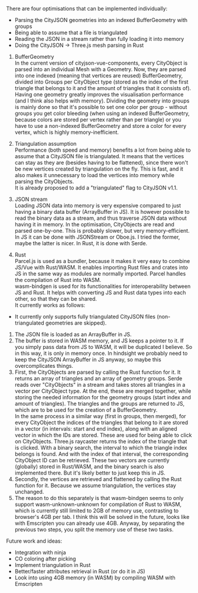 There are four optimisations that can be implemented individually:
* Parsing the CityJSON geometries into an indexed BufferGeometry with groups
* Being able to assume that a file is triangulated
* Reading the JSON in a stream rather than fully loading it into memory
* Doing the CityJSON -> Three.js mesh parsing in Rust


1. BufferGeometry  
In the current version of cityjson-vue-components, every CityObject is parsed into an individual Mesh with a Geometry. Now, they are parsed into one indexed (meaning that vertices are reused) BufferGeometry, divided into Groups per CityObject type (stored as the index of the first triangle that belongs to it and the amount of triangles that it consists of).  
Having one geometry greatly improves the visualisation performance (and I think also helps with memory). Dividing the geometry into groups is mainly done so that it's possible to set one color per group - without groups you get color bleeding (when using an indexed BufferGeometry, because colors are stored per vertex rather than per triangle) or you have to use a non-indexed BufferGeometry and store a color for every vertex, which is highly memory-inefficient.

1. Triangulation assumption  
Performance (both speed and memory) benefits a lot from being able to assume that a CityJSON file is triangulated. It means that the vertices can stay as they are (besides having to be flattened), since there won't be new vertices created by triangulation on the fly. This is fast, and it also makes it unnecessary to load the vertices into memory while parsing the CityObjects.  
It is already proposed to add a "triangulated" flag to CityJSON v1.1.

1. JSON stream  
Loading JSON data into memory is very expensive compared to just having a binary data buffer (ArrayBuffer in JS). It is however possible to read the binary data as a stream, and thus traverse JSON data without having it in memory. In the optimisation, CityObjects are read and parsed one-by-one. This is probably slower, but very memory-efficient.  
In JS it can be done with JSONStream or Oboe.js. I tried the former, maybe the latter is nicer.
In Rust, it is done with Serde.

1. Rust  
Parcel.js is used as a bundler, because it makes it very easy to combine JS/Vue with Rust/WASM. It enables importing Rust files and crates into JS in the same way as modules are normally imported. Parcel handles the compilation of Rust into WASM.  
wasm-bindgen is used for its functionalities for interoperability between JS and Rust. It helps with converting JS and Rust data types into each other, so that they can be shared.    
It currently works as follows:  
 * It currently only supports fully triangulated CityJSON files (non-triangulated geometries are skipped).
 1. The JSON file is loaded as an ArrayBuffer in JS.
 1. The buffer is stored in WASM memory, and JS keeps a pointer to it. If you simply pass data from JS to WASM, it will be duplicated I believe. So in this way, it is only in memory once. In hindsight we probably need to keep the CityJSON ArrayBuffer in JS anyway, so maybe this overcomplicates things.
 1. First, the CityObjects are parsed by calling the Rust function for it. It returns an array of triangles and an array of geometry groups.
Serde reads over "CityObjects" in a stream and takes stores all triangles in a vector per CityObject type. At the end, these are merged together, while storing the needed information for the geometry groups (start index and amount of triangles). The triangles and the groups are returned to JS, which are to be used for the creation of a BufferGeometry.  
In the same process in a similar way (first in groups, then merged), for every CityObject the indices of the triangles that belong to it are stored in a vector (in intervals: start and end index), along with an aligned vector in which the IDs are stored. These are used for being able to click on CityObjects. Three.js raycaster returns the index of the triangle that is clicked. With a binary search, the interval to which the triangle index belongs is found. And with the index of that interval, the corresponding CityObject ID can be retrieved. These two vectors are currently (globally) stored in Rust/WASM, and the binary search is also implemented there. But it's likely better to just keep this in JS.
 1. Secondly, the vertices are retrieved and flattened by calling the Rust function for it. Because we assume triangulation, the vertices stay unchanged.
 1. The reason to do this separately is that wasm-bindgen seems to only support wasm-unknown-unknown for compilation of Rust to WASM, which is currently still limited to 2GB of memory use, contrasting to browser's 4GB per tab. I think this will be solved in the future, looks like with Emscripten you can already use 4GB. Anyway, by separating the previous two steps, you split the memory use of these two tasks.

Future work and ideas:
* Integration with ninja
* CO coloring after picking
* Implement triangulation in Rust
* Better/faster attributes retrieval in Rust (or do it in JS)
* Look into using 4GB memory (in WASM) by compiling WASM with Emscripten
